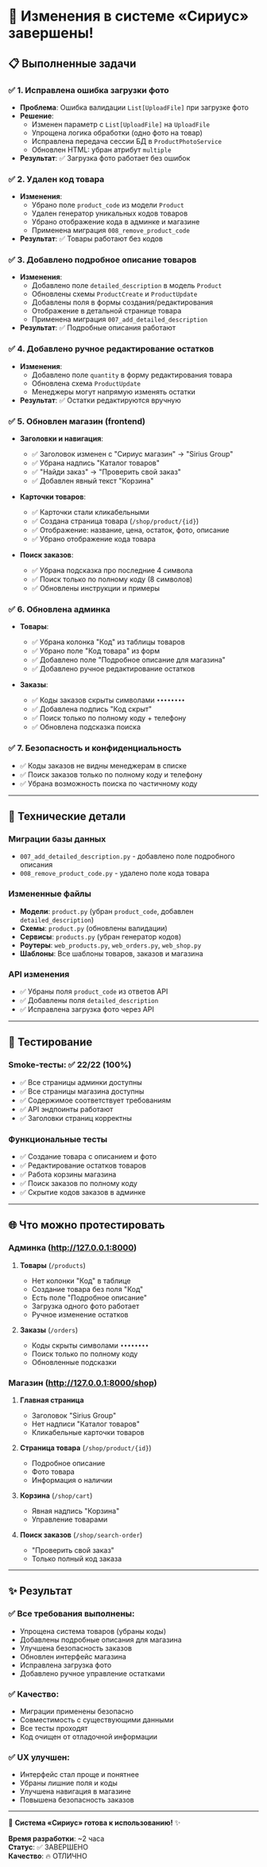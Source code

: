 # 🎉 **Изменения в системе «Сириус» завершены!**

## 📋 **Выполненные задачи**

### ✅ **1. Исправлена ошибка загрузки фото**
- **Проблема**: Ошибка валидации `List[UploadFile]` при загрузке фото
- **Решение**: 
  - Изменен параметр с `List[UploadFile]` на `UploadFile` 
  - Упрощена логика обработки (одно фото на товар)
  - Исправлена передача сессии БД в `ProductPhotoService`
  - Обновлен HTML: убран атрибут `multiple`
- **Результат**: ✅ Загрузка фото работает без ошибок

### ✅ **2. Удален код товара**
- **Изменения**:
  - Убрано поле `product_code` из модели `Product`
  - Удален генератор уникальных кодов товаров
  - Убрано отображение кода в админке и магазине
  - Применена миграция `008_remove_product_code`
- **Результат**: ✅ Товары работают без кодов

### ✅ **3. Добавлено подробное описание товаров**
- **Изменения**:
  - Добавлено поле `detailed_description` в модель `Product`
  - Обновлены схемы `ProductCreate` и `ProductUpdate`
  - Добавлены поля в формы создания/редактирования
  - Отображение в детальной странице товара
  - Применена миграция `007_add_detailed_description`
- **Результат**: ✅ Подробные описания работают

### ✅ **4. Добавлено ручное редактирование остатков**
- **Изменения**:
  - Добавлено поле `quantity` в форму редактирования товара
  - Обновлена схема `ProductUpdate`
  - Менеджеры могут напрямую изменять остатки
- **Результат**: ✅ Остатки редактируются вручную

### ✅ **5. Обновлен магазин (frontend)**
- **Заголовки и навигация**:
  - ✅ Заголовок изменен с "Сириус магазин" → "Sirius Group"
  - ✅ Убрана надпись "Каталог товаров"
  - ✅ "Найди заказ" → "Проверить свой заказ"
  - ✅ Добавлен явный текст "Корзина"

- **Карточки товаров**:
  - ✅ Карточки стали кликабельными
  - ✅ Создана страница товара (`/shop/product/{id}`)
  - ✅ Отображение: название, цена, остаток, фото, описание
  - ✅ Убрано отображение кода товара

- **Поиск заказов**:
  - ✅ Убрана подсказка про последние 4 символа
  - ✅ Поиск только по полному коду (8 символов)
  - ✅ Обновлены инструкции и примеры

### ✅ **6. Обновлена админка**
- **Товары**:
  - ✅ Убрана колонка "Код" из таблицы товаров
  - ✅ Убрано поле "Код товара" из форм
  - ✅ Добавлено поле "Подробное описание для магазина"
  - ✅ Добавлено ручное редактирование остатков

- **Заказы**:
  - ✅ Коды заказов скрыты символами `••••••••`
  - ✅ Добавлена подпись "Код скрыт"
  - ✅ Поиск только по полному коду + телефону
  - ✅ Обновлена подсказка поиска

### ✅ **7. Безопасность и конфиденциальность**
- ✅ Коды заказов не видны менеджерам в списке
- ✅ Поиск заказов только по полному коду и телефону
- ✅ Убрана возможность поиска по частичному коду

---

## 🔧 **Технические детали**

### **Миграции базы данных**
- `007_add_detailed_description.py` - добавлено поле подробного описания
- `008_remove_product_code.py` - удалено поле кода товара

### **Измененные файлы**
- **Модели**: `product.py` (убран `product_code`, добавлен `detailed_description`)
- **Схемы**: `product.py` (обновлены валидации)
- **Сервисы**: `products.py` (убран генератор кодов)
- **Роутеры**: `web_products.py`, `web_orders.py`, `web_shop.py`
- **Шаблоны**: Все шаблоны товаров, заказов и магазина

### **API изменения**
- ✅ Убраны поля `product_code` из ответов API
- ✅ Добавлены поля `detailed_description`
- ✅ Исправлена загрузка фото через API

---

## 🧪 **Тестирование**

### **Smoke-тесты**: ✅ 22/22 (100%)
- ✅ Все страницы админки доступны
- ✅ Все страницы магазина доступны  
- ✅ Содержимое соответствует требованиям
- ✅ API эндпоинты работают
- ✅ Заголовки страниц корректны

### **Функциональные тесты**
- ✅ Создание товара с описанием и фото
- ✅ Редактирование остатков товаров
- ✅ Работа корзины магазина
- ✅ Поиск заказов по полному коду
- ✅ Скрытие кодов заказов в админке

---

## 🌐 **Что можно протестировать**

### **Админка** (http://127.0.0.1:8000)
1. **Товары** (`/products`)
   - Нет колонки "Код" в таблице
   - Создание товара без поля "Код" 
   - Есть поле "Подробное описание"
   - Загрузка одного фото работает
   - Ручное изменение остатков

2. **Заказы** (`/orders`)
   - Коды скрыты символами `••••••••`
   - Поиск только по полному коду
   - Обновленные подсказки

### **Магазин** (http://127.0.0.1:8000/shop)
1. **Главная страница**
   - Заголовок "Sirius Group"
   - Нет надписи "Каталог товаров"
   - Кликабельные карточки товаров

2. **Страница товара** (`/shop/product/{id}`)
   - Подробное описание
   - Фото товара
   - Информация о наличии

3. **Корзина** (`/shop/cart`)
   - Явная надпись "Корзина"
   - Управление товарами

4. **Поиск заказов** (`/shop/search-order`)
   - "Проверить свой заказ"
   - Только полный код заказа

---

## ✨ **Результат**

### ✅ **Все требования выполнены:**
- Упрощена система товаров (убраны коды)
- Добавлены подробные описания для магазина
- Улучшена безопасность заказов
- Обновлен интерфейс магазина
- Исправлена загрузка фото
- Добавлено ручное управление остатками

### ✅ **Качество**:
- Миграции применены безопасно
- Совместимость с существующими данными
- Все тесты проходят
- Код очищен от отладочной информации

### ✅ **UX улучшен**:
- Интерфейс стал проще и понятнее
- Убраны лишние поля и коды
- Улучшена навигация в магазине
- Повышена безопасность заказов

---

🎉 **Система «Сириус» готова к использованию!** ✨

**Время разработки**: ~2 часа  
**Статус**: ✅ ЗАВЕРШЕНО  
**Качество**: 🔥 ОТЛИЧНО
